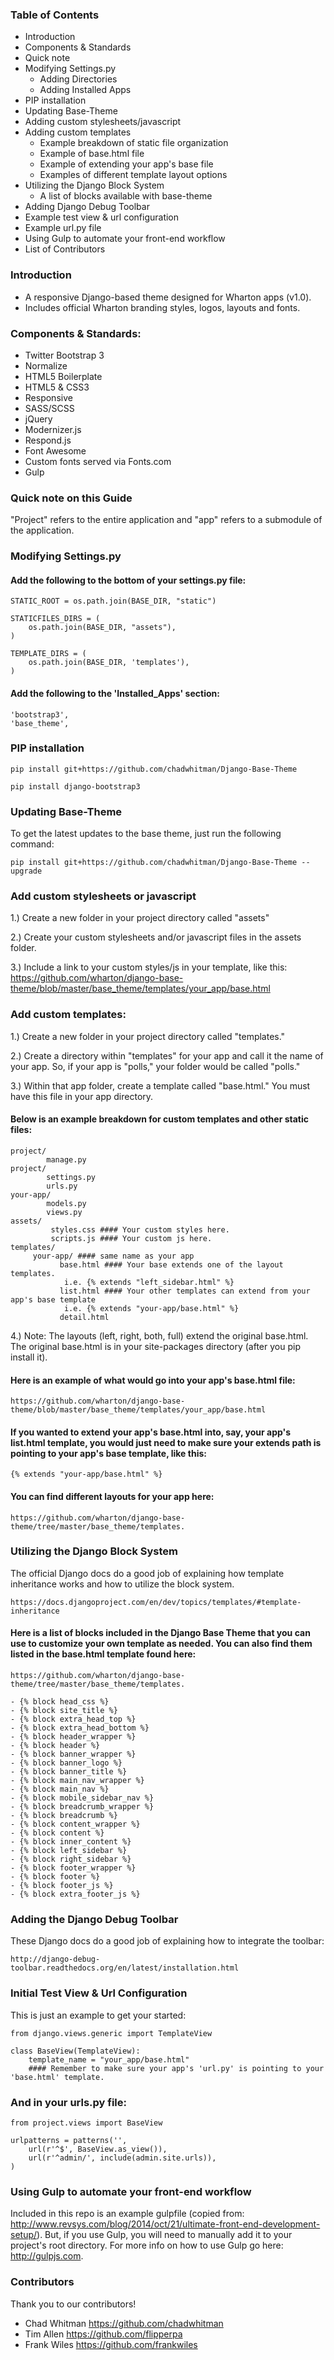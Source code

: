 ### Table of Contents
- Introduction
- Components & Standards
- Quick note
- Modifying Settings.py
	- Adding Directories
	- Adding Installed Apps
- PIP installation
- Updating Base-Theme
- Adding custom stylesheets/javascript
- Adding custom templates
	- Example breakdown of static file organization
	- Example of base.html file
	- Example of extending your app's base file
	- Examples of different template layout options
- Utilizing the Django Block System
	- A list of blocks available with base-theme
- Adding Django Debug Toolbar
- Example test view & url configuration
- Example url.py file
- Using Gulp to automate your front-end workflow
- List of Contributors
	
### Introduction
- A responsive Django-based theme designed for Wharton apps (v1.0).
- Includes official Wharton branding styles, logos, layouts and fonts.

### Components & Standards: 
- Twitter Bootstrap 3
- Normalize
- HTML5 Boilerplate 
- HTML5 & CSS3
- Responsive
- SASS/SCSS
- jQuery
- Modernizer.js
- Respond.js
- Font Awesome
- Custom fonts served via Fonts.com
- Gulp

### Quick note on this Guide

"Project" refers to the entire application and "app" refers to a submodule of the application.

### Modifying Settings.py

#### Add the following to the bottom of your settings.py file:

<pre><code>STATIC_ROOT = os.path.join(BASE_DIR, "static")

STATICFILES_DIRS = (
    os.path.join(BASE_DIR, "assets"),
)

TEMPLATE_DIRS = (
    os.path.join(BASE_DIR, 'templates'),
)
</code></pre>

#### Add the following to the 'Installed_Apps' section: 

<pre><code>'bootstrap3',
'base_theme',
</code></pre>

### PIP installation

<pre><code>pip install git+https://github.com/chadwhitman/Django-Base-Theme</code></pre>
	
<pre><code>pip install django-bootstrap3</code></pre>

### Updating Base-Theme

To get the latest updates to the base theme, just run the following command: 

<pre><code>pip install git+https://github.com/chadwhitman/Django-Base-Theme --upgrade</code></pre>

### Add custom stylesheets or javascript

1.) Create a new folder in your project directory called "assets"

2.) Create your custom stylesheets and/or javascript files in the assets folder.

3.) Include a link to your custom styles/js in your template, like this: 
    https://github.com/wharton/django-base-theme/blob/master/base_theme/templates/your_app/base.html

### Add custom templates:

1.) Create a new folder in your project directory called "templates."
		
2.) Create a directory within "templates" for your app and call it the name of your app. 
    So, if your app is "polls," your folder would be called "polls."

3.) Within that app folder, create a template called "base.html." You must have this file in your app directory.

#### Below is an example breakdown for custom templates and other static files:

<pre><code>project/
		manage.py
project/
		settings.py
		urls.py
your-app/
		models.py
		views.py
assets/
		 styles.css #### Your custom styles here.
		 scripts.js #### Your custom js here.
templates/
     your-app/ #### same name as your app
           base.html #### Your base extends one of the layout templates.
           	i.e. {% extends "left_sidebar.html" %}
           list.html #### Your other templates can extend from your app's base template
           	i.e. {% extends "your-app/base.html" %}
           detail.html
</code></pre>

4.) Note: The layouts (left, right, both, full) extend the original base.html.
		The original base.html is in your site-packages directory (after you pip install it).

#### Here is an example of what would go into your app's base.html file:
    https://github.com/wharton/django-base-theme/blob/master/base_theme/templates/your_app/base.html

#### If you wanted to extend your app's base.html into, say, your app's list.html template, you would just need  to make sure your extends path is pointing to your app's base template, like this:

<pre><code>{% extends "your-app/base.html" %}</code></pre>
    

#### You can find different layouts for your app here: 
<pre><code>https://github.com/wharton/django-base-theme/tree/master/base_theme/templates.</code></pre>
           
### Utilizing the Django Block System

The official Django docs do a good job of explaining how template inheritance works and how to utilize the block system.

<pre><code>https://docs.djangoproject.com/en/dev/topics/templates/#template-inheritance</code></pre>

#### Here is a list of blocks included in the Django Base Theme that you can use to customize your own template as needed. You can also find them listed in the base.html template found here: 

<pre><code>https://github.com/wharton/django-base-theme/tree/master/base_theme/templates.</code></pre>

<pre><code>- {% block head_css %}
- {% block site_title %}
- {% block extra_head_top %} 
- {% block extra_head_bottom %}
- {% block header_wrapper %}
- {% block header %}
- {% block banner_wrapper %}
- {% block banner_logo %}
- {% block banner_title %}
- {% block main_nav_wrapper %}
- {% block main_nav %}
- {% block mobile_sidebar_nav %}
- {% block breadcrumb_wrapper %}
- {% block breadcrumb %}
- {% block content_wrapper %}
- {% block content %}
- {% block inner_content %}
- {% block left_sidebar %}
- {% block right_sidebar %}
- {% block footer_wrapper %}
- {% block footer %}
- {% block footer_js %}
- {% block extra_footer_js %}
</code></pre>

### Adding the Django Debug Toolbar

These Django docs do a good job of explaining how to integrate the toolbar:
<pre><code>http://django-debug-toolbar.readthedocs.org/en/latest/installation.html</code></pre>

### Initial Test View & Url Configuration

This is just an example to get your started:

<pre><code>from django.views.generic import TemplateView

class BaseView(TemplateView):
    template_name = "your_app/base.html" 
    #### Remember to make sure your app's 'url.py' is pointing to your 'base.html' template.
</code></pre>
    
### And in your urls.py file:

<pre><code>from project.views import BaseView

urlpatterns = patterns('',
    url(r'^$', BaseView.as_view()),
    url(r'^admin/', include(admin.site.urls)),
)
</code></pre>

### Using Gulp to automate your front-end workflow 

Included in this repo is an example gulpfile (copied from: http://www.revsys.com/blog/2014/oct/21/ultimate-front-end-development-setup/). But, if you use Gulp, you will need to manually add it to your project's root directory. For more info on how to use Gulp go here: http://gulpjs.com.

### Contributors

Thank you to our contributors!

* Chad Whitman https://github.com/chadwhitman
* Tim Allen https://github.com/flipperpa
* Frank Wiles https://github.com/frankwiles
